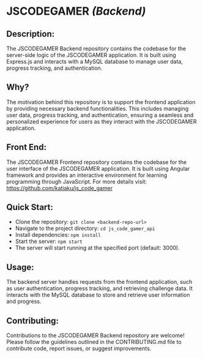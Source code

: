# JSCODEGAMER ***(Backend)***

## Description:
The JSCODEGAMER Backend repository contains the codebase for the server-side logic of the JSCODEGAMER application. It is built using Express.js and interacts with a MySQL database to manage user data, progress tracking, and authentication.

## Why?
The motivation behind this repository is to support the frontend application by providing necessary backend functionalities. This includes managing user data, progress tracking, and authentication, ensuring a seamless and personalized experience for users as they interact with the JSCODEGAMER application.

## Front End:
The JSCODEGAMER Frontend repository contains the codebase for the user interface of the JSCODEGAMER application. It is built using Angular framework and provides an interactive environment for learning programming through JavaScript. For more details visit: https://github.com/katiaku/js_code_gamer

## Quick Start:
- Clone the repository: ```git clone <backend-repo-url>```
- Navigate to the project directory: ```cd js_code_gamer_api```
- Install dependencies: ```npm install```
- Start the server: ```npm start```
- The server will start running at the specified port (default: 3000).

## Usage:
The backend server handles requests from the frontend application, such as user authentication, progress tracking, and retrieving challenge data. It interacts with the MySQL database to store and retrieve user information and progress.

## Contributing:
Contributions to the JSCODEGAMER Backend repository are welcome! Please follow the guidelines outlined in the CONTRIBUTING.md file to contribute code, report issues, or suggest improvements.
